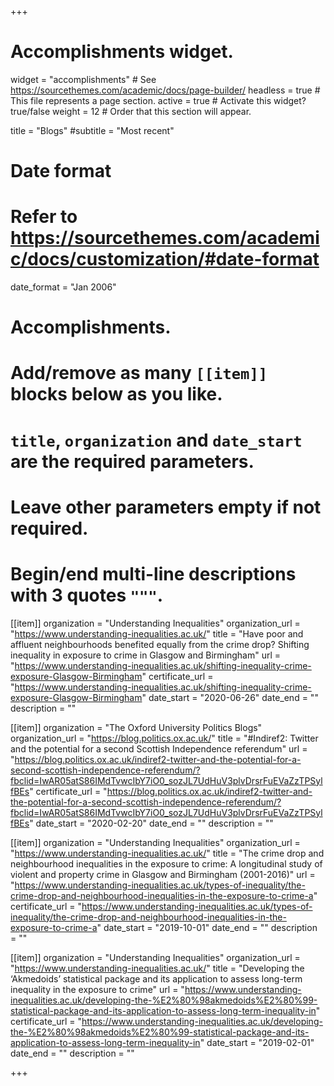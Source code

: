 +++
# Accomplishments widget.
widget = "accomplishments"  # See https://sourcethemes.com/academic/docs/page-builder/
headless = true  # This file represents a page section.
active = true  # Activate this widget? true/false
weight = 12  # Order that this section will appear.

title = "Blogs"
#subtitle = "Most recent"

# Date format
#   Refer to https://sourcethemes.com/academic/docs/customization/#date-format
date_format = "Jan 2006"

# Accomplishments.
#   Add/remove as many `[[item]]` blocks below as you like.
#   `title`, `organization` and `date_start` are the required parameters.
#   Leave other parameters empty if not required.
#   Begin/end multi-line descriptions with 3 quotes `"""`.

[[item]]
  organization = "Understanding Inequalities"
  organization_url = "https://www.understanding-inequalities.ac.uk/"
  title = "Have poor and affluent neighbourhoods benefited equally from the crime drop? Shifting inequality in exposure to crime in Glasgow and Birmingham"
  url = "https://www.understanding-inequalities.ac.uk/shifting-inequality-crime-exposure-Glasgow-Birmingham"
  certificate_url = "https://www.understanding-inequalities.ac.uk/shifting-inequality-crime-exposure-Glasgow-Birmingham"
  date_start = "2020-06-26"
  date_end = ""
  description = ""

[[item]]
  organization = "The Oxford University Politics Blogs"
  organization_url = "https://blog.politics.ox.ac.uk/"
  title = "#Indiref2: Twitter and the potential for a second Scottish Independence referendum"
  url = "https://blog.politics.ox.ac.uk/indiref2-twitter-and-the-potential-for-a-second-scottish-independence-referendum/?fbclid=IwAR05atS86IMdTvwcIbY7iO0_sozJL7UdHuV3plvDrsrFuEVaZzTPSylfBEs"
  certificate_url = "https://blog.politics.ox.ac.uk/indiref2-twitter-and-the-potential-for-a-second-scottish-independence-referendum/?fbclid=IwAR05atS86IMdTvwcIbY7iO0_sozJL7UdHuV3plvDrsrFuEVaZzTPSylfBEs"
  date_start = "2020-02-20"
  date_end = ""
  description = ""
  
[[item]]
  organization = "Understanding Inequalities"
  organization_url = "https://www.understanding-inequalities.ac.uk/"
  title = "The crime drop and neighbourhood inequalities in the exposure to crime: A longitudinal study of violent and property crime in Glasgow and Birmingham (2001-2016)"
  url = "https://www.understanding-inequalities.ac.uk/types-of-inequality/the-crime-drop-and-neighbourhood-inequalities-in-the-exposure-to-crime-a"
  certificate_url = "https://www.understanding-inequalities.ac.uk/types-of-inequality/the-crime-drop-and-neighbourhood-inequalities-in-the-exposure-to-crime-a"
  date_start = "2019-10-01"
  date_end = ""
  description = ""

[[item]]
  organization = "Understanding Inequalities"
  organization_url = "https://www.understanding-inequalities.ac.uk/"
  title = "Developing the ‘Akmedoids’ statistical package and its application to assess long-term inequality in the exposure to crime"
  url = "https://www.understanding-inequalities.ac.uk/developing-the-%E2%80%98akmedoids%E2%80%99-statistical-package-and-its-application-to-assess-long-term-inequality-in"
  certificate_url = "https://www.understanding-inequalities.ac.uk/developing-the-%E2%80%98akmedoids%E2%80%99-statistical-package-and-its-application-to-assess-long-term-inequality-in"
  date_start = "2019-02-01"
  date_end = ""
  description = ""

+++
